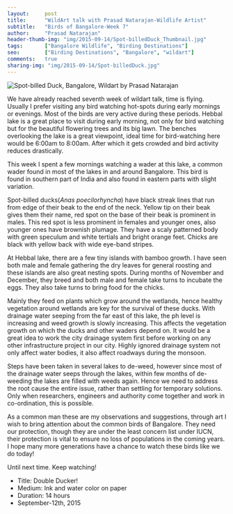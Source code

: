 ```yaml
---
layout:     post
title:      "WildArt talk with Prasad Natarajan-Wildlife Artist"
subtitle:   "Birds of Bangalore-Week 7"
author:     "Prasad Natarajan"
header-thumb-img: "img/2015-09-14/Spot-billedDuck_Thumbnail.jpg"
tags:       ["Bangalore Wildlife", "Birding Destinations"]
seo: 		["Birding Destinations", "Bangalore", "wildart"]
comments:   true
sharing-img: "img/2015-09-14/Spot-billedDuck.jpg"
---
```



<img src="{{ site.baseurl }}/img/2015-09-14/Spot-billedDuck.jpg" alt="Spot-billed Duck, Bangalore, Wildart by Prasad Natarajan">

<p>We have already reached seventh week of wildart talk, time is flying. Usually I prefer visiting any bird watching hot-spots during early mornings or evenings. Most of the birds are very active during these periods. Hebbal lake is a great place to visit during early morning, not only for bird watching but for the beautiful flowering trees and its big lawn. The benches overlooking the lake is a great viewpoint, ideal time for bird-watching here would be 6:00am to 8:00am. After which it gets crowded and bird activity reduces drastically.</p>

<p>This week I spent a few mornings watching a wader at this lake, a common wader found in most of the lakes in and around Bangalore. This bird is found in southern part of India and also found in eastern parts with slight variation.</p>

<p>Spot-billed ducks(<em>Anas poecilorhyncha</em>) have black streak lines that run from edge of their beak to the end of the neck. Yellow tip on their beak gives them their name, red spot on the base of their beak is prominent in males. This red spot is less prominent in females and younger ones, also younger ones have brownish plumage. They have a scaly patterned body with green speculum and white tertials and  bright orange feet. Chicks are black with yellow back with wide eye-band stripes.</p>

<p>At Hebbal lake, there are a few tiny islands with bamboo growth. I have seen both male and female gathering the dry leaves for general roosting and these islands are also great nesting spots. During months of November and December, they breed and both male and female take turns to incubate the eggs. They also take turns to bring food for the chicks.</p>

<p>Mainly they feed on plants which grow around the wetlands, hence healthy vegetation around wetlands are key for the survival of these ducks. With drainage water seeping from the far east of this lake, the ph level is increasing and  weed growth is slowly increasing. This affects the vegetation growth on which the ducks and other waders depend on. It would be a great idea to work the city drainage system first before working on any other infrastructure project in our city. Highly ignored drainage system not only affect water bodies, it also affect roadways during the monsoon.</p>

<p>Steps have been taken in several lakes to de-weed, however since most of the drainage water seeps through the lakes, within few months of de-weeding the lakes are filled with weeds again. Hence we need to address the root cause the entire issue, rather than settling for temporary solutions. Only when researchers, engineers and authority come together and work in co-ordination, this is possible.</p> 

<p>As a common man these are my observations and suggestions, through art I wish to bring attention about the common birds of Bangalore. They need our protection, though they are under the least concern list under IUCN, their protection is vital to ensure no loss of populations in the coming years. I hope many more generations have a chance to watch these birds like we do today!</p> 

<p>Until next time. Keep watching!</p>


<p>
	<ul>
		 <li>Title: Double Ducker!</li>
		 <li>Medium: Ink and water color on paper</li>
		 <li>Duration: 14 hours</li>
		 <li>September-12th, 2015</li>
 	</ul>
</p>
